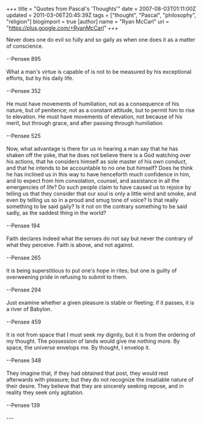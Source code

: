+++
title = "Quotes from Pascal's 'Thoughts'"
date = 2007-08-03T01:11:00Z
updated = 2011-03-06T20:45:39Z
tags = ["thought", "Pascal", "philosophy", "religion"]
blogimport = true
[author]
	name = "Ryan McCarl"
	uri = "https://plus.google.com/+RyanMcCarl"
+++

Never does one do evil so fully and so gaily as when one does it as a matter of conscience.<br /><br />--Pensee<em> </em>895<br /><br />What a man's virtue is capable of is not to be measured by his exceptional efforts, but by his daily life.<br /><br />--Pensee 352<br /><br />He must have movements of humiliation, not as a consequence of his nature, but of penitence; not as a constant attitude, but to permit him to rise to elevation.  He must have movements of elevation, not because of his merit, but through grace, and after passing through humiliation.<br /><br />--Pensee 525<br /><br />Now, what advantage is there for us in hearing a man say that he has shaken off the yoke, that he does not believe there is a God watching over his actions, that he considers himself as sole master of his own conduct, and that he intends to be accountable to no one but himself?  Does he think he has inclined us in this way to have henceforth much confidence in him, and to expect from him consolation, counsel, and assistance in all the emergencies of life?  Do such people claim to have caused us to rejoice by telling us that they consider that our soul is only a little wind and smoke, and even by telling us so in a proud and smug tone of voice?  Is that really something to be said gaily?  Is it not on the contrary something to be said sadly, as the saddest thing in the world?<br /><br />--Pensee 194<br /><br />Faith declares indeed what the senses do not say but never the contrary of what they perceive.  Faith is above, and not against.<br /><br />--Pensee 265<br /><br />It is being superstitious to put one's hope in rites; but one is guilty of overweening pride in refusing to submit to them.<br /><br />--Pensee 294<br /><br />Just examine whether a given pleasure is stable or fleeting; if it passes, it is a river of Babylon.<br /><br />--Pensee 459<br /><br />It is not from space that I must seek my dignity, but it is from the ordering of my thought.  The possession of lands would give me nothing more.  By space, the universe envelops me.  By thought, I envelop it.<br /><br />--Pensee 348<br /><br />They imagine that, if they had obtained that post, they would rest afterwards with pleasure; but they do not recognize the insatiable nature of their desire.  They believe that they are sincerely seeking repose, and in reality they seek only agitation.<br /><br />--Pensee 139<br /><br />---
